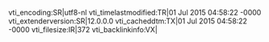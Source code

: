 vti_encoding:SR|utf8-nl
vti_timelastmodified:TR|01 Jul 2015 04:58:22 -0000
vti_extenderversion:SR|12.0.0.0
vti_cacheddtm:TX|01 Jul 2015 04:58:22 -0000
vti_filesize:IR|372
vti_backlinkinfo:VX|

